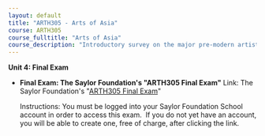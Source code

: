 ```yaml
---
layout: default
title: "ARTH305 - Arts of Asia"
course: ARTH305
course_fulltitle: "Arts of Asia"
course_description: "Introductory survey on the major pre-modern artistic traditions in Asia, focusing on the art and architecture of India, China, and Japan."
---
```

**Unit 4: Final Exam** <span id="4"></span> 
-   **Final Exam: The Saylor Foundation's "ARTH305 Final Exam"**
    Link: The Saylor Foundation's "[ARTH305 Final
    Exam](http://school.saylor.org/mod/quiz/view.php?id=44)"  
      
     Instructions: You must be logged into your Saylor Foundation School
    account in order to access this exam.  If you do not yet have an
    account, you will be able to create one, free of charge, after
    clicking the link.


